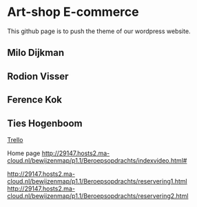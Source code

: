 # Art-shop E-commerce

This github page is to push the theme of our wordpress website.

## Milo Dijkman

## Rodion Visser

## Ference Kok

## Ties Hogenboom

[Trello](https://trello.com/b/gBeTBGPX/des-art-shop-e-commerce)

Home page
http://29147.hosts2.ma-cloud.nl/bewijzenmap/p1.1/Beroepsopdrachts/indexvideo.html#


http://29147.hosts2.ma-cloud.nl/bewijzenmap/p1.1/Beroepsopdrachts/reservering1.html
http://29147.hosts2.ma-cloud.nl/bewijzenmap/p1.1/Beroepsopdrachts/reservering2.html